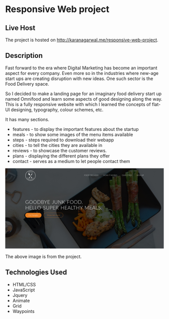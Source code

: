 # Responsive Web project

## Live Host

The project is hosted on http://karanagarwal.me/responsive-web-project.

## Description

Fast forward to the era where Digital Marketing has become an important aspect for every company. Even more so in the industries where new-age start ups are creating disruption with new ideas. One such sector is the Food Delivery space.

So I decided to make a landing page for an imaginary food delivery start up named Omnifood and learn some aspects of good designing along the way.
This is a fully responsive website with which I learned the concepts of flat-UI designing, typography, colour schemes, etc.

It has many sections.

* features - to display the important features about the startup
* meals - to show some images of the menu items available
* steps - steps required to download their webapp
* cities - to tell the cities they are available in
* reviews - to showcase the customer reviews.
* plans - displaying the different plans they offer
* contact - serves as a medium to let people contact them

![Image of Responsive Web Project](website.jpeg)

The above image is from the project.

## Technologies Used

* HTML/CSS
* JavaScript
* Jquery
* Animate
* Grid
* Waypoints
